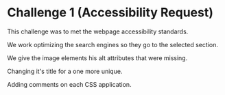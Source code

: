 # Challenge 1 (Accessibility Request)

This challenge was to met the webpage accessibility standards.

We work optimizing the search engines so they go to the selected section.

We give the image elements his alt attributes that were missing.

Changing it's title for a one more unique.

Adding comments on each CSS application. 
